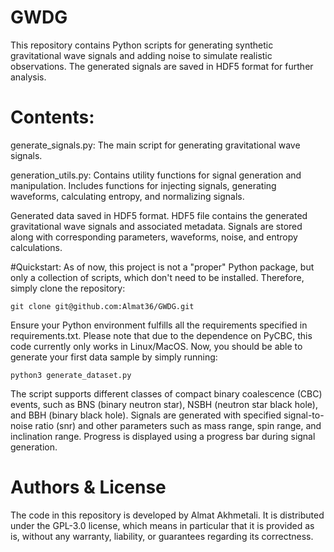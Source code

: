 # GWDG
This repository contains Python scripts for generating synthetic gravitational wave signals and adding noise to simulate realistic observations. The generated signals are saved in HDF5 format for further analysis.

# Contents:

generate_signals.py:
The main script for generating gravitational wave signals.

generation_utils.py:
Contains utility functions for signal generation and manipulation.
Includes functions for injecting signals, generating waveforms, calculating entropy, and normalizing signals.

Generated data saved in HDF5 format. HDF5 file contains the generated gravitational wave signals and associated metadata.
Signals are stored along with corresponding parameters, waveforms, noise, and entropy calculations.

#Quickstart:
As of now, this project is not a "proper" Python package, but only a collection of scripts, which don't need to be installed. Therefore, simply clone the repository:
```
git clone git@github.com:Almat36/GWDG.git 
```
Ensure your Python environment fulfills all the requirements specified in requirements.txt. Please note that due to the dependence on PyCBC, this code currently only works in Linux/MacOS. Now, you should be able to generate your first data sample by simply running:
```
python3 generate_dataset.py
```
The script supports different classes of compact binary coalescence (CBC) events, such as BNS (binary neutron star), NSBH (neutron star black hole), and BBH (binary black hole).
Signals are generated with specified signal-to-noise ratio (snr) and other parameters such as mass range, spin range, and inclination range.
Progress is displayed using a progress bar during signal generation.

# Authors & License
The code in this repository is developed by Almat Akhmetali. It is distributed under the GPL-3.0 license, which means in particular that it is provided as is, without any warranty, liability, or guarantees regarding its correctness.
